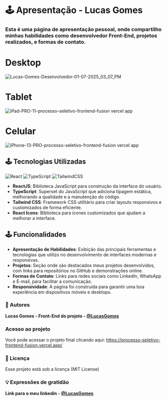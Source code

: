 

# 🕹️ Apresentação - Lucas Gomes

### Esta é uma página de apresentação pessoal, onde compartilho minhas **habilidades** como desenvolvedor Front-End, **projetos** realizados, e formas de contato.</br>
# Desktop
![Lucas-Gomes-Desenvolvedor-01-07-2025_03_07_PM](https://github.com/user-attachments/assets/3ce6f341-4578-4d71-9c8d-7a8c68184a6a)

# Tablet 
![iPad-PRO-11-processo-seletivo-frontend-fusion vercel app](https://github.com/user-attachments/assets/76f1b13a-9105-4350-b66d-84088dc55301)

# Celular
![iPhone-13-PRO-processo-seletivo-frontend-fusion vercel app](https://github.com/user-attachments/assets/80d537d8-2178-4523-a418-98cb6936de22)




## 🕹️ Tecnologias Utilizadas
![React](https://img.shields.io/badge/react-%2320232a.svg?style=for-the-badge&logo=react&logoColor=%2361DAFB) ![TypeScript](https://img.shields.io/badge/typescript-%23007ACC.svg?style=for-the-badge&logo=typescript&logoColor=white) ![TailwindCSS](https://img.shields.io/badge/tailwindcss-%2338B2AC.svg?style=for-the-badge&logo=tailwind-css&logoColor=white)

- **ReactJS**: Biblioteca JavaScript para construção da interface do usuário.</br>
- **TypeScript**: Superset do JavaScript que adiciona tipagem estática, melhorando a qualidade e a manutenção do código.</br>
- **Tailwind CSS**: Framework CSS utilitário para criar layouts responsivos e customizados de forma eficiente.</br>
- **React Icons**: Biblioteca para ícones customizados que ajudam a melhorar a interface.</br>

## 🕹️ Funcionalidades

- **Apresentação de Habilidades**: Exibição das principais ferramentas e tecnologias que utilizo no desenvolvimento de interfaces modernas e responsivas.</br>
- **Projetos**: Seção onde são destacados meus projetos desenvolvidos, com links para repositórios no GitHub e demonstrações online.</br>
- **Formas de Contato**: Links para redes sociais como LinkedIn, WhatsApp e E-mail, para facilitar a comunicação.</br>
- **Responsividade**: A página foi construída para garantir uma boa experiência em dispositivos móveis e desktops.</br>


### 👷 Autores

**Lucas Gomes - Front-End do projeto - [@LucasGomes](https://github.com/lucasgomesdacruz)**

### Acesso ao projeto
Você pode acessar o projeto final clicando aqui: <a>https://processo-seletivo-frontend-fusion.vercel.app/</a>

### 📄 Licença
Esse projeto está sob a licença (MIT License)

### 💡 Expressões de gratidão
**Link para o meu linkedin - [@LucasGomes](https://www.linkedin.com/in/lucaass1997)**





